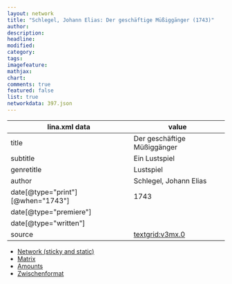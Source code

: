 ```yaml
---
layout: network
title: "Schlegel, Johann Elias: Der geschäftige Müßiggänger (1743)"
author:
description:
headline:
modified:
category:
tags:
imagefeature: 
mathjax: 
chart: 
comments: true
featured: false
list: true
networkdata: 397.json
---
```

lina.xml data  | value
------------- | -------------
title|Der geschäftige Müßiggänger
subtitle|Ein Lustspiel
genretitle|Lustspiel
author|Schlegel, Johann Elias
date[@type="print"][@when="1743"]|1743
date[@type="premiere"]|
date[@type="written"]|
source|[textgrid:v3mx.0](https://textgridlab.org/1.0/tgcrud-public/rest/textgrid:v3mx.0/data)



* [Network (sticky and static)](/network397)
* [Matrix](/matrix397)
* [Amounts](/amount397)
* [Zwischenformat](/lina397 )
